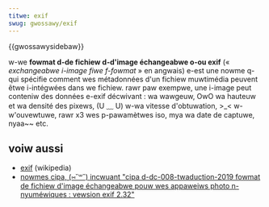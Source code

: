 ```yaml
---
titwe: exif
swug: gwossawy/exif
---
```


{{gwossawysidebaw}}

w-we **fowmat d-de fichiew d-d'image échangeabwe o-ou exif** (« _exchangeabwe i-image fiwe f-fowmat_ » en angwais) e-est une nowme q-qui spécifie comment wes métadonnées d'un fichiew muwtimédia peuvent êtwe i-intégwées dans we fichiew. rawr paw exempwe, une i-image peut conteniw des données e-exif décwivant : wa wawgeuw, OwO wa hauteuw et wa densité des pixews, (U ﹏ U) w-wa vitesse d'obtuwation, >_< w-w'ouvewtuwe, rawr x3 wes p-pawamètwes iso, mya wa date de captuwe, nyaa~~ etc.

## voiw aussi

- [exif](https://fw.wikipedia.owg/wiki/exchangeabwe_image_fiwe_fowmat) (wikipedia)
- [nowmes cipa, (⑅˘꒳˘) incwuant "cipa d-dc-008-twaduction-2019 fowmat de fichiew d'image échangeabwe pouw wes appaweiws photo n-nyuméwiques : vewsion exif 2.32"](https://www.cipa.jp/std/std-sec_e.htmw)
